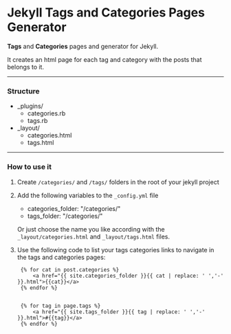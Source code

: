 # Jekyll Tags and Categories Pages Generator


**Tags** and **Categories** pages and generator for Jekyll.

It creates an html page for each tag and category with the posts that belongs to it.

---

### Structure

- _plugins/
	- categories.rb
	- tags.rb
- _layout/
	- categories.html
	- tags.html

---

### How to use it

1. Create `/categories/` and `/tags/` folders in the root of your jekyll project 

2. Add the following variables to the `_config.yml` file

	- categories_folder: "/categories/"
	- tags_folder: "/categories/"
	
	Or just choose the name you like according with the `_layout/categories.html` and `_layout/tags.html` files.
	
3. Use the following code to list your tags categories links to navigate in the tags and categories pages:

		{% for cat in post.categories %}
        	<a href="{{ site.categories_folder }}{{ cat | replace: ' ','-' }}.html">{{cat}}</a>
		{% endfor %}


		{% for tag in page.tags %}
			<a href="{{ site.tags_folder }}{{ tag | replace: ' ','-'  }}.html">#{{tag}}</a>
		{% endfor %}
